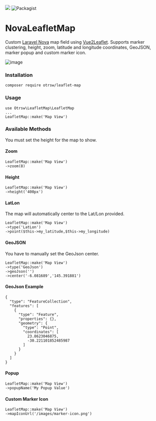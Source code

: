 ![](https://img.shields.io/github/stars/iMuMz/NovaLeafletMap)
![Packagist](https://img.shields.io/packagist/dt/otrsw/leaflet-map?color=green)
# NovaLeafletMap
Custom [Laravel Nova](https://nova.laravel.com/) map field using [Vue2Leaflet](https://korigan.github.io/Vue2Leaflet). Supports marker clustering, height, zoom, latitude and longitude coordinates, GeoJSON, marker popup and custom marker icon.

![image](https://user-images.githubusercontent.com/22936672/62364289-5cfacf80-b521-11e9-8c98-584c3978573d.png)

### Installation

```
composer require otrsw/leaflet-map
```
### Usage

```
use Otrsw\LeafletMap\LeafletMap
...
LeafletMap::make('Map View')
```
### Available Methods
You must set the height for the map to show.
#### Zoom
```
LeafletMap::make('Map View')
->zoom(8)
```
#### Height
```
LeafletMap::make('Map View')
->height('400px')
```
#### LatLon
The map will automatically center to the Lat/Lon provided.
```
LeafletMap::make('Map View')
->type('LatLon')
->point($this->my_latitude,$this->my_longitude)
```
#### GeoJSON
You have to manually set the GeoJson center.
```
LeafletMap::make('Map View')
->type('GeoJson')
->geoJson('')
->center('-6.081689','145.391881')
```
#### GeoJson Example 
```
{
  "type": "FeatureCollection",
  "features": [
    {
      "type": "Feature",
      "properties": {},
      "geometry": {
        "type": "Point",
        "coordinates": [
          23.8623046875,
          -30.221101852485987
        ]
      }
    }
  ]
}
```

#### Popup
```
LeafletMap::make('Map View')
->popupName('My Popup Value')
```
#### Custom Marker Icon
```
LeafletMap::make('Map View')
->mapIconUrl('/images/marker-icon.png')
```
